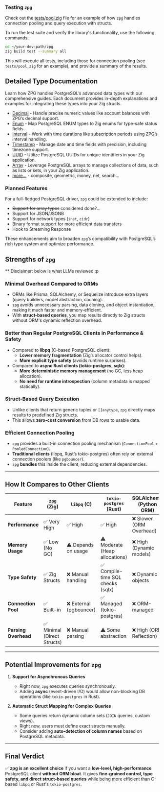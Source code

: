 ### Testing `zpg`

Check out the [tests/pool.zig](https://github.com/thienpow/zpg/blob/main/tests/pool.zig) file for an example of how `zpg` handles connection pooling and query execution with structs.

To run the test suite and verify the library's functionality, use the following commands:

```bash
cd ~/your-dev-path/zpg
zig build test --summary all
```

This will execute all tests, including those for connection pooling (see `tests/pool.zig` for an example), and provide a summary of the results.

## Detailed Type Documentation

Learn how ZPG handles PostgreSQL’s advanced data types with our comprehensive guides. Each document provides in-depth explanations and examples for integrating these types into your Zig structs.

- [Decimal](https://github.com/thienpow/zpg/blob/main/docs/decimal.md) - Handle precise numeric values like account balances with ZPG’s decimal support.
- [Enum](https://github.com/thienpow/zpg/blob/main/docs/enum.md) - Map PostgreSQL ENUM types to Zig enums for type-safe status fields.
- [Interval](https://github.com/thienpow/zpg/blob/main/docs/interval.md) - Work with time durations like subscription periods using ZPG’s interval handling.
- [Timestamp](https://github.com/thienpow/zpg/blob/main/docs/timestamp.md) - Manage date and time fields with precision, including timezone support.
- [UUID](https://github.com/thienpow/zpg/blob/main/docs/uuid.md) - Utilize PostgreSQL UUIDs for unique identifiers in your Zig application.
- [Array](https://github.com/thienpow/zpg/blob/main/docs/array.md) - Leverage PostgreSQL arrays to manage collections of data, such as lists or sets, in your Zig application.
- [more...](https://github.com/thienpow/zpg/blob/main/src/field/) - composite, geometric, money, net, search...

### Planned Features
For a full-fledged PostgreSQL driver, `zpg` could be extended to include:

- ~~Support for array types~~ considered done?...
- Support for JSON/JSONB
- Support for network types (`inet`, `cidr`)
- Binary format support for more efficient data transfers
- Hook to Streaming Response

These enhancements aim to broaden `zpg`’s compatibility with PostgreSQL’s rich type system and optimize performance.

## Strengths of `zpg`

** Disclaimer: below is what LLMs reviewed :p

### **Minimal Overhead Compared to ORMs**
- ORMs like Prisma, SQLAlchemy, or Sequelize introduce extra layers (query builders, model abstraction, caching).
- `zpg` avoids unnecessary parsing, data cloning, and object instantiation, making it much faster and memory-efficient.
- With **struct-based queries**, you map results directly to Zig structs without ORM's dynamic reflection overhead.

### **Better than Regular PostgreSQL Clients in Performance & Safety**
- Compared to **libpq** (C-based PostgreSQL client):
  - **Lower memory fragmentation** (Zig’s allocator control helps).
  - **More explicit type safety** (avoids runtime surprises).
- Compared to **async Rust clients (tokio-postgres, sqlx)**:
  - **More deterministic memory management** (no GC, less heap allocation).
  - **No need for runtime introspection** (column metadata is mapped statically).

### **Struct-Based Query Execution**
- Unlike clients that return generic tuples or `[]anytype`, `zpg` directly maps results to predefined Zig structs.
- This allows **zero-cost conversion** from DB rows to usable data.

### **Efficient Connection Pooling**
- `zpg` provides a built-in connection pooling mechanism (`ConnectionPool` + `PooledConnection`).
- **Traditional clients** (libpq, Rust’s tokio-postgres) often rely on external connection poolers (like `pgbouncer`).
- `zpg` **bundles** this inside the client, reducing external dependencies.

---

## **How It Compares to Other Clients**

| Feature            | `zpg` (Zig)  | `libpq` (C) | `tokio-postgres` (Rust) | SQLAlchemy (Python ORM) |
|--------------------|-------------|-------------|-------------------------|-------------------------|
| **Performance**   | ✅ Very High | ✅ High | ✅ High | ❌ Slower (ORM Overhead) |
| **Memory Usage**  | ✅ Low (No GC) | ⚠️ Depends on usage | ⚠️ Moderate (Heap allocations) | ❌ High (Dynamic models) |
| **Type Safety**   | ✅ Zig Structs | ❌ Manual handling | ✅ Compile-time SQL checks (sqlx) | ❌ Dynamic objects |
| **Connection Pool** | ✅ Built-in | ❌ External (pgbouncer) | ✅ Managed (tokio-postgres) | ❌ ORM-managed |
| **Parsing Overhead** | ✅ Minimal (Direct Structs) | ❌ Manual parsing | ⚠️ Some abstraction | ❌ High (ORM Reflection) |

---

## **Potential Improvements for `zpg`**

1. **Support for Asynchronous Queries**
   - Right now, `zpg` executes queries synchronously.
   - Adding **async** (event-driven I/O) would allow non-blocking DB operations (like `tokio-postgres` in Rust).

2. **Automatic Struct Mapping for Complex Queries**
   - Some queries return dynamic column sets (`JOIN` queries, custom views).
   - Right now, users must define exact structs manually.
   - Consider adding **auto-detection of column names** based on PostgreSQL metadata.

---

## **Final Verdict**
✅ **zpg is an excellent choice** if you want a **low-level, high-performance** PostgreSQL client **without ORM bloat**. It gives **fine-grained control, type safety, and direct struct-based queries** while being more efficient than C-based `libpq` or Rust's `tokio-postgres`.
